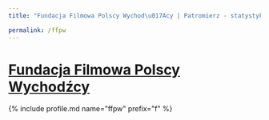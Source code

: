 ```yaml
---
title: "Fundacja Filmowa Polscy Wychod\u017Acy | Patromierz - statystyki Patronite.pl"

permalink: /ffpw
---
```


# [Fundacja Filmowa Polscy Wychodźcy](https://patronite.pl/ffpw)

{% include profile.md name="ffpw" prefix="f" %}
